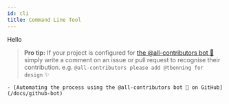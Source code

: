 ```yaml
---
id: cli
title: Command Line Tool
---
```


Hello








> **Pro tip:** If your project is configured for [the @all-contributors bot 🤖](/docs/github-bot) simply write a comment on an issue or pull request to recognise their contribution. e.g. `@all-contributors please add @tbenning for design` ✨

    - [Automating the process using the @all-contributors bot 🤖 on GitHub](/docs/github-bot)
